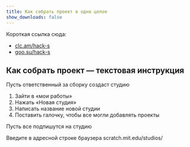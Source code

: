 ```yaml
---
title: Как собрать проект в одно целое
show_downloads: false
---
```


Короткая ссылка сюда:

- [clc.am/hack-s](https://clc.am/hack-s)
- [goo.su/hack-s](https://goo.su/hack-s)

## Как собрать проект — текстовая инструкция

Пусть ответственный за сборку создаст студию

1. Зайти в «мои работы»
2. Нажать «Новая студия»
3. Написать название новой студии
4. Поставить галочку, чтобы все могли добавлять проекты

Пусть все подпишутся на студию

Введите в адресной строке браузера 
scratch.mit.edu/studios/

